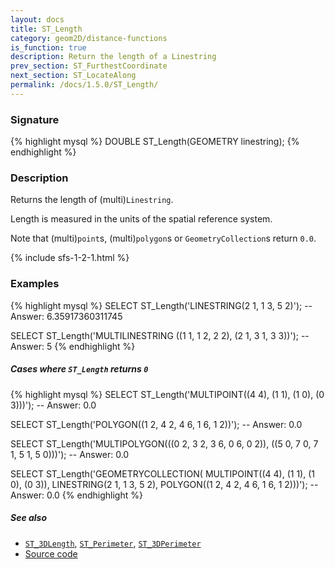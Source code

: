 ```yaml
---
layout: docs
title: ST_Length
category: geom2D/distance-functions
is_function: true
description: Return the length of a Linestring
prev_section: ST_FurthestCoordinate
next_section: ST_LocateAlong
permalink: /docs/1.5.0/ST_Length/
---
```


### Signature

{% highlight mysql %}
DOUBLE ST_Length(GEOMETRY linestring);
{% endhighlight %}

### Description

Returns the length of (multi)`Linestring`.

Length is measured in the units of the spatial reference system.

<div class="note warning">
  <p>Note that (multi)<code>point</code>s, (multi)<code>polygon</code>s or <code>GeometryCollection</code>s return <code>0.0</code>.</p>
</div>

{% include sfs-1-2-1.html %}

### Examples

{% highlight mysql %}
SELECT ST_Length('LINESTRING(2 1, 1 3, 5 2)');
-- Answer: 6.35917360311745

SELECT ST_Length('MULTILINESTRING ((1 1, 1 2, 2 2),
                                   (2 1, 3 1, 3 3))');
-- Answer: 5
{% endhighlight %}

##### Cases where `ST_Length` returns `0`

{% highlight mysql %}
SELECT ST_Length('MULTIPOINT((4 4), (1 1), (1 0), (0 3)))');
-- Answer: 0.0

SELECT ST_Length('POLYGON((1 2, 4 2, 4 6, 1 6, 1 2))');
-- Answer: 0.0

SELECT ST_Length('MULTIPOLYGON(((0 2, 3 2, 3 6, 0 6, 0 2)),
                               ((5 0, 7 0, 7 1, 5 1, 5 0)))');
-- Answer: 0.0

SELECT ST_Length('GEOMETRYCOLLECTION(
                    MULTIPOINT((4 4), (1 1), (1 0), (0 3)),
                    LINESTRING(2 1, 1 3, 5 2),
                    POLYGON((1 2, 4 2, 4 6, 1 6, 1 2)))');
-- Answer: 0.0
{% endhighlight %}

##### See also

* [`ST_3DLength`](../ST_3DLength), [`ST_Perimeter`](../ST_Perimeter), [`ST_3DPerimeter`](../ST_3DPerimeter)
* <a href="https://github.com/orbisgis/h2gis/blob/master/h2gis-functions/src/main/java/org/h2gis/functions/spatial/properties/ST_Length.java" target="_blank">Source code</a>
